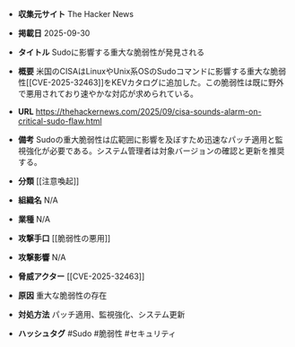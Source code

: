 - **収集元サイト**
The Hacker News

- **掲載日**
2025-09-30

- **タイトル**
Sudoに影響する重大な脆弱性が発見される

- **概要**
米国のCISAはLinuxやUnix系OSのSudoコマンドに影響する重大な脆弱性[[CVE-2025-32463]]をKEVカタログに追加した。この脆弱性は既に野外で悪用されており速やかな対応が求められている。

- **URL**
https://thehackernews.com/2025/09/cisa-sounds-alarm-on-critical-sudo-flaw.html

- **備考**
Sudoの重大脆弱性は広範囲に影響を及ぼすため迅速なパッチ適用と監視強化が必要である。システム管理者は対象バージョンの確認と更新を推奨する。

- **分類**
[[注意喚起]]

- **組織名**
N/A

- **業種**
N/A

- **攻撃手口**
[[脆弱性の悪用]]

- **攻撃影響**
N/A

- **脅威アクター**
[[CVE-2025-32463]]

- **原因**
重大な脆弱性の存在

- **対処方法**
パッチ適用、監視強化、システム更新

- **ハッシュタグ**
#Sudo #脆弱性 #セキュリティ
